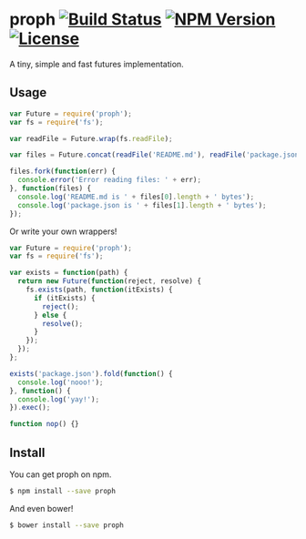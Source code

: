 proph [![Build Status](http://img.shields.io/travis/L8D/proph.svg?style=flat)](https://travis-ci.org/L8D/proph) [![NPM Version](http://img.shields.io/npm/v/proph.svg?style=flat)](https://npmjs.org/package/proph) [![License](http://img.shields.io/npm/l/proph.svg?style=flat)](https://github.com/L8D/proph/blob/master/LICENSE)
=====

A tiny, simple and fast futures implementation.

Usage
-----

```js
var Future = require('proph');
var fs = require('fs');

var readFile = Future.wrap(fs.readFile);

var files = Future.concat(readFile('README.md'), readFile('package.json'));

files.fork(function(err) {
  console.error('Error reading files: ' + err);
}, function(files) {
  console.log('README.md is ' + files[0].length + ' bytes');
  console.log('package.json is ' + files[1].length + ' bytes');
});
```

Or write your own wrappers!

```js
var Future = require('proph');
var fs = require('fs');

var exists = function(path) {
  return new Future(function(reject, resolve) {
    fs.exists(path, function(itExists) {
      if (itExists) {
        reject();
      } else {
        resolve();
      }
    });
  });
};

exists('package.json').fold(function() {
  console.log('nooo!');
}, function() {
  console.log('yay!');
}).exec();

function nop() {}
```

Install
-------

You can get proph on npm.

```bash
$ npm install --save proph
```

And even bower!

```bash
$ bower install --save proph
```


